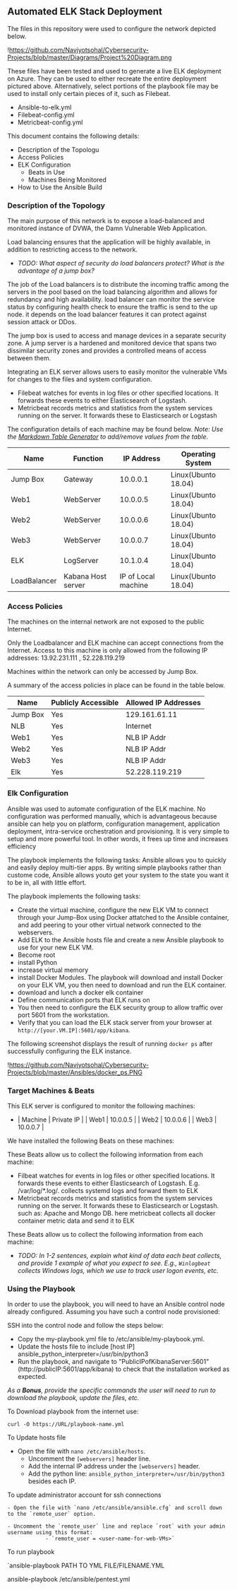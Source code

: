 ## Automated ELK Stack Deployment

The files in this repository were used to configure the network depicted below.

!https://github.com/Navjyotsohal/Cybersecurity-Projects/blob/master/Diagrams/Project%20Diagram.png

These files have been tested and used to generate a live ELK deployment on Azure. They can be used to either recreate the entire deployment pictured above. Alternatively, select portions of the playbook file may be used to install only certain pieces of it, such as Filebeat.

  - Ansible-to-elk.yml
  - Filebeat-config.yml
  - Metricbeat-config.yml

This document contains the following details:
- Description of the Topologu
- Access Policies
- ELK Configuration
  - Beats in Use
  - Machines Being Monitored
- How to Use the Ansible Build


### Description of the Topology

The main purpose of this network is to expose a load-balanced and monitored instance of DVWA, the Damn Vulnerable Web Application.

Load balancing ensures that the application will be highly available, in addition to restricting access to the network.
- _TODO: What aspect of security do load balancers protect? What is the advantage of a jump box?_

The job of the Load balancers is to distribute the incoming traffic among the servers in the pool based on the load balancing algorithm and allows for redundancy and high availability. load balancer can monitor the service status by configuring health check to ensure the traffic is send to the up node. it depends on the load balancer features it can protect against session attack or DDos.

The jump box is used to access and manage devices in a separate security zone. A jump server is a hardened and monitored device that spans two dissimilar security zones and provides a controlled means of access between them. 

Integrating an ELK server allows users to easily monitor the vulnerable VMs for changes to the files and system configuration.
- Filebeat watches for events in log files or other specified locations. It forwards these events to either Elasticsearch of Logstash.
- Metricbeat records metrics and statistics from the system services running on the server. It forwards these to Elasticsearch or Logstash

The configuration details of each machine may be found below.
_Note: Use the [Markdown Table Generator](http://www.tablesgenerator.com/markdown_tables) to add/remove values from the table_.

| Name     | Function | IP Address | Operating System   |
|----------|----------|------------|--------------------|
| Jump Box | Gateway  | 10.0.0.1   |Linux(Ubunto 18.04) |
| Web1     |WebServer | 10.0.0.5   |Linux(Ubunto 18.04) |
| Web2     |WebServer | 10.0.0.6   |Linux(Ubunto 18.04) |
| Web3     |WebServer | 10.0.0.7   |Linux(Ubunto 18.04) |
| ELK      |LogServer | 10.1.0.4   |Linux(Ubunto 18.04) |
|LoadBalancer | Kabana Host server |IP of Local machine | Linux(Ubunto 18.04) |
### Access Policies

The machines on the internal network are not exposed to the public Internet. 

Only the Loadbalancer and ELK machine can accept connections from the Internet. Access to this machine is only allowed from the following IP addresses: 13.92.231.111 , 52.228.119.219

Machines within the network can only be accessed by Jump Box.

A summary of the access policies in place can be found in the table below.

| Name     | Publicly Accessible | Allowed IP Addresses |
|----------|---------------------|----------------------|
| Jump Box | Yes                 |129.161.61.11			|
| NLB      | Yes                 | Internet             |
| Web1     | Yes                 | NLB IP Addr          |
| Web2     | Yes                 | NLB IP Addr          |
| Web3     | Yes                 | NLB IP Addr          |
| Elk      | Yes                 | 52.228.119.219       |

### Elk Configuration

Ansible was used to automate configuration of the ELK machine. No configuration was performed manually, which is advantageous because ansible can help you on platform, configuration management, application deployment, intra-service orchestration and provisioning. It is very simple to setup and more powerful tool. In other words, it frees up time and increases efficiency

The playbook implements the following tasks:
Ansible allows you to quickly and easily deploy multi-tier apps. By writing simple playbooks rather than custome code, Ansible allows youto get your system to the state you want it to be in, all with little effort.

The playbook implements the following tasks:

- Create the virtual machine, configure the new ELK VM to connect through your Jump-Box using Docker attatched to the Ansible container, and add peering to your other virtual network connected to the webservers.
- Add ELK to the Ansible hosts file and create a new Ansible playbook to use for your new ELK VM.
- Become root
- install Python
- increase virtual memory
- install Docker Modules. The playbook will download and install Docker on your ELK VM, you then need to download and run the ELK container.
- download and lunch a docker elk container
- Define communication ports that ELK runs on
- You then need to configure the ELK security group to allow traffic over port 5601 from the workstation.  
- Verify that you can load the ELK stack server from your browser at `http://[your.VM.IP]:5601/app/kibana`.


The following screenshot displays the result of running `docker ps` after successfully configuring the ELK instance.

!https://github.com/Navjyotsohal/Cybersecurity-Projects/blob/master/Ansibles/docker_ps.PNG

### Target Machines & Beats
This ELK server is configured to monitor the following machines:
- | Machine | Private IP | 
  | Web1    | 10.0.0.5   | 
  | Web2    | 10.0.0.6   | 
  | Web3    | 10.0.0.7   | 

We have installed the following Beats on these machines:

These Beats allow us to collect the following information from each machine:
- Filbeat watches for events in log files or other specified locations. It forwards these events to either Elasticsearch of Logstash. E.g. /var/log/*.log/. collects systemd logs and forward them to ELK
- Metricbeat records metrics and statistics from the system services running on the server. It forwards these to Elasticsearch or Logstash.  such as: Apache and Mongo DB. here metricbeat collects all docker container metric data and send it to ELK

These Beats allow us to collect the following information from each machine:
- _TODO: In 1-2 sentences, explain what kind of data each beat collects, and provide 1 example of what you expect to see. E.g., `Winlogbeat` collects Windows logs, which we use to track user logon events, etc._

### Using the Playbook
In order to use the playbook, you will need to have an Ansible control node already configured. Assuming you have such a control node provisioned: 

SSH into the control node and follow the steps below:
- Copy the my-playbook.yml file to /etc/ansible/my-playbook.yml.
- Update the hosts file to include [host IP] ansible_python_interpreter=/usr/bin/python3 
- Run the playbook, and navigate to "PublicIPofKibanaServer:5601" (http://publicIP:5601/app/kibana) to check that the installation worked as expected.


_As a **Bonus**, provide the specific commands the user will need to run to download the playbook, update the files, etc._

To Download playbook from the internet use:

`curl -O https://URL/playbook-name.yml`

To Update hosts file 
- Open the file with `nano /etc/ansible/hosts`.
    - Uncomment the `[webservers]` header line.
    - Add the internal IP address under the `[webservers]` header.
	- Add the python line: `ansible_python_interpreter=/usr/bin/python3` besides each IP.

To update administrator account for ssh connections

    - Open the file with `nano /etc/ansible/ansible.cfg` and scroll down to the `remote_user` option.
    
    - Uncomment the `remote_user` line and replace `root` with your admin username using this format:
				- `remote_user = <user-name-for-web-VMs>`


To run playbook

`ansible-playbook PATH TO YML FILE/FILENAME.YML 
 



ansible-playbook /etc/ansible/pentest.yml